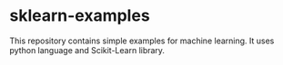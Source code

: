 # sklearn-examples
This repository contains simple examples for machine learning. It uses python language and Scikit-Learn library.
